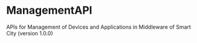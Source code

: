 # ManagementAPI
APIs for Management of Devices and Applications in Middleware of Smart City (version 1.0.0)
